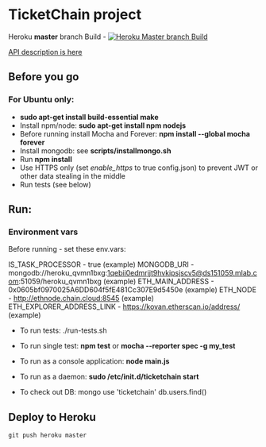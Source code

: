 # TicketChain project

Heroku **master** branch Build - [![Heroku Master branch Build](https://heroku-badge.herokuapp.com/?app=ticketchain-backend)](https://ticketchain-backend.herokuapp.com)

[API description is here](http://docs.ticketchain.apiary.io)

## Before you go
### For Ubuntu only:
* **sudo apt-get install build-essential make**
* Install npm/node: 
     **sudo apt-get install npm nodejs**
* Before running install Mocha and Forever:
     **npm install \-\-global mocha forever**
* Install mongodb: see **scripts/installmongo.sh**
* Run **npm install**
* Use HTTPS only (set *enable_https* to true config.json) to prevent JWT or other data stealing in the middle
* Run tests (see below)

## Run:

### Environment vars
Before running - set these env.vars:

IS_TASK_PROCESSOR - true (example)
MONGODB_URI - mongodb://heroku_qvmn1bxg:1qebii0edmrjjt9hvkipsjscv5@ds151059.mlab.com:51059/heroku_qvmn1bxg (example)
ETH_MAIN_ADDRESS - 0x0605bf0970025A6DD604f5fE481Cc307E9d5450e (example)
ETH_NODE - http://ethnode.chain.cloud:8545 (example)
ETH_EXPLORER_ADDRESS_LINK - https://kovan.etherscan.io/address/ (example)


* To run tests:
     ./run-tests.sh

* To run single test:
     **npm test**
     or
     **mocha \-\-reporter spec -g my_test**

* To run as a console application:
     **node main.js**

* To run as a daemon:
     **sudo /etc/init.d/ticketchain start**

* To check out DB:
     mongo
     use 'ticketchain'
     db.users.find()

## Deploy to Heroku

```
git push heroku master
```

